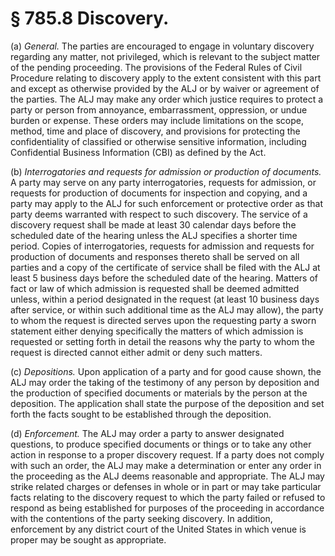 # § 785.8   Discovery.

(a) *General.* The parties are encouraged to engage in voluntary discovery regarding any matter, not privileged, which is relevant to the subject matter of the pending proceeding. The provisions of the Federal Rules of Civil Procedure relating to discovery apply to the extent consistent with this part and except as otherwise provided by the ALJ or by waiver or agreement of the parties. The ALJ may make any order which justice requires to protect a party or person from annoyance, embarrassment, oppression, or undue burden or expense. These orders may include limitations on the scope, method, time and place of discovery, and provisions for protecting the confidentiality of classified or otherwise sensitive information, including Confidential Business Information (CBI) as defined by the Act.


(b) *Interrogatories and requests for admission or production of documents.* A party may serve on any party interrogatories, requests for admission, or requests for production of documents for inspection and copying, and a party may apply to the ALJ for such enforcement or protective order as that party deems warranted with respect to such discovery. The service of a discovery request shall be made at least 30 calendar days before the scheduled date of the hearing unless the ALJ specifies a shorter time period. Copies of interrogatories, requests for admission and requests for production of documents and responses thereto shall be served on all parties and a copy of the certificate of service shall be filed with the ALJ at least 5 business days before the scheduled date of the hearing. Matters of fact or law of which admission is requested shall be deemed admitted unless, within a period designated in the request (at least 10 business days after service, or within such additional time as the ALJ may allow), the party to whom the request is directed serves upon the requesting party a sworn statement either denying specifically the matters of which admission is requested or setting forth in detail the reasons why the party to whom the request is directed cannot either admit or deny such matters.


(c) *Depositions.* Upon application of a party and for good cause shown, the ALJ may order the taking of the testimony of any person by deposition and the production of specified documents or materials by the person at the deposition. The application shall state the purpose of the deposition and set forth the facts sought to be established through the deposition.


(d) *Enforcement.* The ALJ may order a party to answer designated questions, to produce specified documents or things or to take any other action in response to a proper discovery request. If a party does not comply with such an order, the ALJ may make a determination or enter any order in the proceeding as the ALJ deems reasonable and appropriate. The ALJ may strike related charges or defenses in whole or in part or may take particular facts relating to the discovery request to which the party failed or refused to respond as being established for purposes of the proceeding in accordance with the contentions of the party seeking discovery. In addition, enforcement by any district court of the United States in which venue is proper may be sought as appropriate. 




